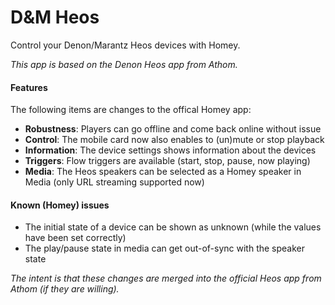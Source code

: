 # D&M Heos

Control your Denon/Marantz Heos devices with Homey.

_This app is based on the Denon Heos app from Athom._

#### Features

The following items are changes to the offical Homey app:
* __Robustness__: Players can go offline and come back online without issue
* __Control__: The mobile card now also enables to (un)mute or stop playback
* __Information__: The device settings shows information about the devices
* __Triggers__: Flow triggers are available (start, stop, pause, now playing)
* __Media__: The Heos speakers can be selected as a Homey speaker in Media (only URL streaming supported now)

#### Known (Homey) issues
* The initial state of a device can be shown as unknown (while the values have been set correctly)
* The play/pause state in media can get out-of-sync with the speaker state

_The intent is that these changes are merged into the official Heos app from Athom (if they are willing)._

